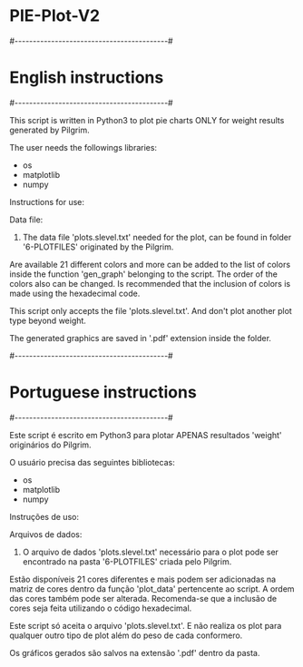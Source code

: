 # PIE-Plot-V2

#------------------------------------------#
#         English instructions             #
#------------------------------------------#

This script is written in Python3 to plot pie charts ONLY for weight results generated by Pilgrim.

The user needs the followings libraries:
- os
- matplotlib
- numpy

Instructions for use:

Data file:

1) The data file 'plots.slevel.txt' needed for the plot, can be found in folder '6-PLOTFILES' originated by the Pilgrim.


Are available 21 different colors and more can be added to the list of colors inside the function 'gen_graph' belonging to the script. The order of the colors also can be changed.
Is recommended that the inclusion of colors is made using the hexadecimal code.


This script only accepts the file 'plots.slevel.txt'. And don't plot another plot type beyond weight.

The generated graphics are saved in '.pdf' extension inside the folder.


#------------------------------------------#
#         Portuguese instructions          #
#------------------------------------------#


Este script é escrito em Python3 para plotar APENAS resultados 'weight' originários do Pilgrim.

O usuário precisa das seguintes bibliotecas:
- os
- matplotlib
- numpy

Instruções de uso:

Arquivos de dados:
1) O arquivo de dados 'plots.slevel.txt' necessário para o plot pode ser encontrado na pasta '6-PLOTFILES' criada pelo Pilgrim.


Estão disponíveis 21 cores diferentes e mais podem ser adicionadas na matriz de cores dentro da função 'plot_data' pertencente ao script. A ordem das cores também pode ser alterada. Recomenda-se que a inclusão de cores seja feita utilizando o código hexadecimal.

Este script só aceita o arquivo 'plots.slevel.txt'. E não realiza os plot para  qualquer outro tipo de plot além do peso de cada conformero.

Os gráficos gerados são salvos na extensão '.pdf' dentro da pasta.